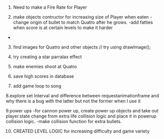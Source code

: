 1. Need to make a Fire Rate for Player

2. make objects contructor for increasing size of Player when eaten
  -change origin of bullet to match Quatro after he grows.
  -add fatties when score is at certain levels to make it harder
  -



3. find images for Quatro and other objects // try using drawImage();

4. try creating a star parralax effect

5. make enemies shoot at Quatro

6. save high scores in database

7. add game loop to song

8.explore set Interval and difference between requestanimationframe and why there is a bug with the latter but not the former when I use it

9.power ups
  -for cannon power up, create power up objects and take out player.state change from extra life collision logic and place it in powerup collision logic.
  -make collision function for extra bullets.

10. CREATED LEVEL LOGIC for increasing difficulty and game variety
